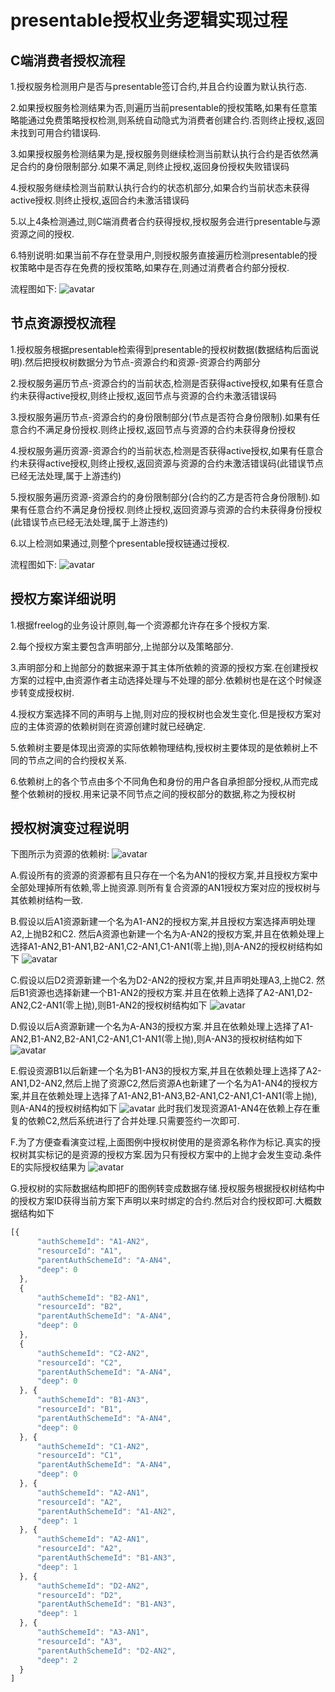 # presentable授权业务逻辑实现过程

## C端消费者授权流程

  1.授权服务检测用户是否与presentable签订合约,并且合约设置为默认执行态.

  2.如果授权服务检测结果为否,则遍历当前presentable的授权策略,如果有任意策略能通过免费策略授权检测,则系统自动隐式为消费者创建合约.否则终止授权,返回未找到可用合约错误码.

  3.如果授权服务检测结果为是,授权服务则继续检测当前默认执行合约是否依然满足合约的身份限制部分.如果不满足,则终止授权,返回身份授权失败错误码

  4.授权服务继续检测当前默认执行合约的状态机部分,如果合约当前状态未获得active授权.则终止授权,返回合约未激活错误码

  5.以上4条检测通过,则C端消费者合约获得授权,授权服务会进行presentable与源资源之间的授权.

  6.特别说明:如果当前不存在登录用户,则授权服务直接遍历检测presentable的授权策略中是否存在免费的授权策略,如果存在,则通过消费者合约部分授权.

  流程图如下:
  ![avatar](/images/消费者授权流程图.jpg)

## 节点资源授权流程

  1.授权服务根据presentable检索得到presentable的授权树数据(数据结构后面说明).然后把授权树数据分为节点-资源合约和资源-资源合约两部分

  2.授权服务遍历节点-资源合约的当前状态,检测是否获得active授权,如果有任意合约未获得active授权,则终止授权,返回节点与资源的合约未激活错误码

  3.授权服务遍历节点-资源合约的身份限制部分(节点是否符合身份限制).如果有任意合约不满足身份授权.则终止授权,返回节点与资源的合约未获得身份授权

  4.授权服务遍历资源-资源合约的当前状态,检测是否获得active授权,如果有任意合约未获得active授权,则终止授权,返回资源与资源的合约未激活错误码(此错误节点已经无法处理,属于上游违约)

  5.授权服务遍历资源-资源合约的身份限制部分(合约的乙方是否符合身份限制).如果有任意合约不满足身份授权.则终止授权,返回资源与资源的合约未获得身份授权(此错误节点已经无法处理,属于上游违约)

  6.以上检测如果通过,则整个presentable授权链通过授权.

   流程图如下:
    ![avatar](/images/节点资源授权流程图.jpg)


## 授权方案详细说明

  1.根据freelog的业务设计原则,每一个资源都允许存在多个授权方案.

  2.每个授权方案主要包含声明部分,上抛部分以及策略部分.

  3.声明部分和上抛部分的数据来源于其主体所依赖的资源的授权方案.在创建授权方案的过程中,由资源作者主动选择处理与不处理的部分.依赖树也是在这个时候逐步转变成授权树.

  4.授权方案选择不同的声明与上抛,则对应的授权树也会发生变化.但是授权方案对应的主体资源的依赖树则在资源创建时就已经确定.

  5.依赖树主要是体现出资源的实际依赖物理结构,授权树主要体现的是依赖树上不同的节点之间的合约授权关系.

  6.依赖树上的各个节点由多个不同角色和身份的用户各自承担部分授权,从而完成整个依赖树的授权.用来记录不同节点之间的授权部分的数据,称之为授权树


## 授权树演变过程说明

  下图所示为资源的依赖树:
    ![avatar](/images/资源依赖.jpg)

  A.假设所有的资源的资源都有且只存在一个名为AN1的授权方案,并且授权方案中全部处理掉所有依赖,零上抛资源.则所有复合资源的AN1授权方案对应的授权树与其依赖树结构一致.

  B.假设以后A1资源新建一个名为A1-AN2的授权方案,并且授权方案选择声明处理A2,上抛B2和C2. 然后A资源也新建一个名为A-AN2的授权方案,并且在依赖处理上选择A1-AN2,B1-AN1,B2-AN1,C2-AN1,C1-AN1(零上抛),则A-AN2的授权树结构如下
    ![avatar](/images/授权树1.jpg)

  C.假设以后D2资源新建一个名为D2-AN2的授权方案,并且声明处理A3,上抛C2. 然后B1资源也选择新建一个B1-AN2的授权方案.并且在依赖上选择了A2-AN1,D2-AN2,C2-AN1(零上抛),则B1-AN2的授权树结构如下
   ![avatar](/images/授权树2.jpg)

  D.假设以后A资源新建一个名为A-AN3的授权方案.并且在依赖处理上选择了A1-AN2,B1-AN2,B2-AN1,C2-AN1,C1-AN1(零上抛),则A-AN3的授权树结构如下
   ![avatar](/images/授权树3.jpg)

  E.假设资源B1以后新建一个名为B1-AN3的授权方案,并且在依赖处理上选择了A2-AN1,D2-AN2,然后上抛了资源C2,然后资源A也新建了一个名为A1-AN4的授权方案,并且在依赖处理上选择了A1-AN2,B1-AN3,B2-AN1,C2-AN1,C1-AN1(零上抛),则A-AN4的授权树结构如下
   ![avatar](/images/授权树4.jpg)
   此时我们发现资源A1-AN4在依赖上存在重复的依赖C2,然后系统进行了合并处理.只需要签约一次即可.

  F.为了方便查看演变过程,上面图例中授权树使用的是资源名称作为标记.真实的授权树其实标记的是资源的授权方案.因为只有授权方案中的上抛才会发生变动.条件E的实际授权结果为
  ![avatar](/images/授权树5.jpg)

  G.授权树的实际数据结构即把F的图例转变成数据存储.授权服务根据授权树结构中的授权方案ID获得当前方案下声明以来时绑定的合约.然后对合约授权即可.大概数据结构如下
  ```js
  [{
  		"authSchemeId": "A1-AN2",
  		"resourceId": "A1",
  		"parentAuthSchemeId": "A-AN4",
  		"deep": 0
  	},
  	{
  		"authSchemeId": "B2-AN1",
  		"resourceId": "B2",
  		"parentAuthSchemeId": "A-AN4",
  		"deep": 0
  	},
  	{
  		"authSchemeId": "C2-AN2",
  		"resourceId": "C2",
  		"parentAuthSchemeId": "A-AN4",
  		"deep": 0
  	}, {
  		"authSchemeId": "B1-AN3",
  		"resourceId": "B1",
  		"parentAuthSchemeId": "A-AN4",
  		"deep": 0
  	}, {
  		"authSchemeId": "C1-AN2",
  		"resourceId": "C1",
  		"parentAuthSchemeId": "A-AN4",
  		"deep": 0
  	}, {
  		"authSchemeId": "A2-AN1",
  		"resourceId": "A2",
  		"parentAuthSchemeId": "A1-AN2",
  		"deep": 1
  	}, {
  		"authSchemeId": "A2-AN1",
  		"resourceId": "A2",
  		"parentAuthSchemeId": "B1-AN3",
  		"deep": 1
  	}, {
  		"authSchemeId": "D2-AN2",
  		"resourceId": "D2",
  		"parentAuthSchemeId": "B1-AN3",
  		"deep": 1
  	}, {
  		"authSchemeId": "A3-AN1",
  		"resourceId": "A3",
  		"parentAuthSchemeId": "D2-AN2",
  		"deep": 2
  	}
  ]
  ```








